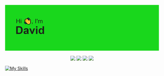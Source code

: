 <img src="header.png">



<p align="center">
  <img src="https://badges.pufler.dev/visits/DavidRabl/DavidRabl">
  <img src="https://badges.pufler.dev/years/DavidRabl">
  <img src="https://badges.pufler.dev/repos/DavidRabl">
  <img src="https://badges.pufler.dev/commits/periodicity/DavidRabl">
</p>

[![My Skills](https://skillicons.dev/icons?i=html,css,cs,vs,vsc)](https://skillicons.dev)

